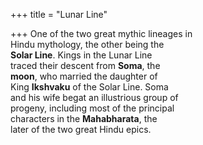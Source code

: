 +++
title = "Lunar Line"

+++
One of the two great mythic lineages in  
Hindu mythology, the other being the  
**Solar Line**. Kings in the Lunar Line  
traced their descent from **Soma**, the  
**moon**, who married the daughter of  
King **Ikshvaku** of the Solar Line. Soma  
and his wife begat an illustrious group of  
progeny, including most of the principal  
characters in the **Mahabharata**, the  
later of the two great Hindu epics.